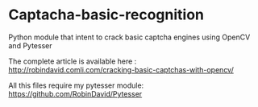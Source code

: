 Captacha-basic-recognition
==========================

Python module that intent to crack basic captcha engines using OpenCV and Pytesser

The complete article is available here : http://robindavid.comli.com/cracking-basic-captchas-with-opencv/

All this files require my pytesser module: https://github.com/RobinDavid/Pytesser

